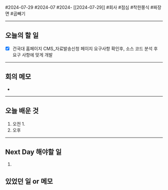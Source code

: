 #2024-07-29 #2024-07 #2024- [[2024-07-29]]
#회사 #점심 #착한쭝식 #짜장면 #곱빼기

---
## 오늘의 할 일
- [x] 건국대 홈페이지 CMS_자료발송신청 페이지 요구사항 확인후, 소스 코드 분석 후 요구 사항에 맞게 개발
---
## 회의 메모
- 
---
## 오늘 배운 것
1. 오전
    1. 
2. 오후

---
## Next Day 해야할 일
1. 


## 있었던 일 or 메모